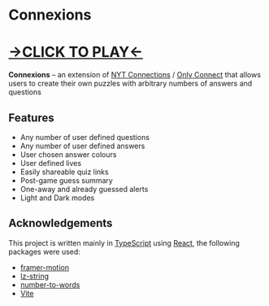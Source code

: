 # Connexions

# [→CLICK TO PLAY←](https://w1zzball.github.io/Connexions/)

**Connexions** – an extension of [NYT Connections](https://www.nytimes.com/games/connections) / [Only Connect](https://www.bbc.co.uk/programmes/b00lskhg) that allows users to create their own puzzles with arbitrary numbers of answers and questions

## Features

- Any number of user defined questions
- Any number of user defined answers
- User chosen answer colours
- User defined lives
- Easily shareable quiz links
- Post-game guess summary
- One-away and already guessed alerts
- Light and Dark modes

## Acknowledgements
This project is written mainly in [TypeScript](https://www.typescriptlang.org/) using [React](https://react.dev/), the following packages were used:

- [framer-motion](https://www.framer.com/motion/)
- [lz-string](https://pieroxy.net/blog/pages/lz-string/index.html)
- [number-to-words](https://www.npmjs.com/package/number-to-words)
- [Vite](https://vitejs.dev/)
